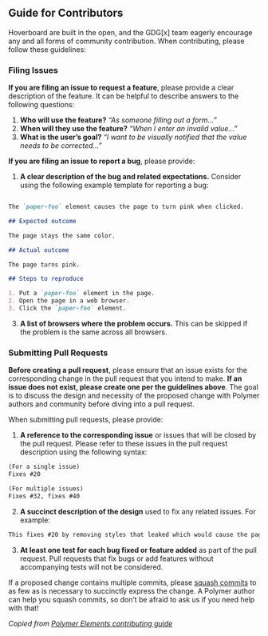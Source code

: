 ## Guide for Contributors

Hoverboard are built in the open, and the GDG[x] team eagerly encourage any and all forms of community contribution. When contributing, please follow these guidelines:

### Filing Issues

**If you are filing an issue to request a feature**, please provide a clear description of the feature. It can be helpful to describe answers to the following questions:

 1. **Who will use the feature?** _“As someone filling out a form…”_
 2. **When will they use the feature?** _“When I enter an invalid value…”_
 3. **What is the user’s goal?** _“I want to be visually notified that the value needs to be corrected…”_

**If you are filing an issue to report a bug**, please provide:

 1. **A clear description of the bug and related expectations.** Consider using the following example template for reporting a bug:

 ```markdown
 
 The `paper-foo` element causes the page to turn pink when clicked.

 ## Expected outcome

 The page stays the same color.

 ## Actual outcome

 The page turns pink.

 ## Steps to reproduce

 1. Put a `paper-foo` element in the page.
 2. Open the page in a web browser.
 3. Click the `paper-foo` element.
 
 ```

 3. **A list of browsers where the problem occurs.** This can be skipped if the problem is the same across all browsers.

### Submitting Pull Requests

**Before creating a pull request**, please ensure that an issue exists for the corresponding change in the pull request that you intend to make. **If an issue does not exist, please create one per the guidelines above**. The goal is to discuss the design and necessity of the proposed change with Polymer authors and community before diving into a pull request.

When submitting pull requests, please provide:

 1. **A reference to the corresponding issue** or issues that will be closed by the pull request. Please refer to these issues in the pull request description using the following syntax:

 ```markdown
 (For a single issue)
 Fixes #20

 (For multiple issues)
 Fixes #32, fixes #40
 ```

 2. **A succinct description of the design** used to fix any related issues. For example:

 ```markdown
 This fixes #20 by removing styles that leaked which would cause the page to turn pink whenever `paper-foo` is clicked.
 ```

 3. **At least one test for each bug fixed or feature added** as part of the pull request. Pull requests that fix bugs or add features without accompanying tests will not be considered.

If a proposed change contains multiple commits, please [squash commits](https://www.google.com/url?q=http://blog.steveklabnik.com/posts/2012-11-08-how-to-squash-commits-in-a-github-pull-request) to as few as is necessary to succinctly express the change. A Polymer author can help you squash commits, so don’t be afraid to ask us if you need help with that!



_Copied from [Polymer Elements contributing guide](https://github.com/PolymerElements/ContributionGuide/blob/master/CONTRIBUTING.md)_
